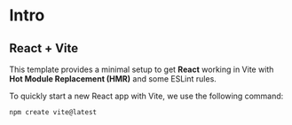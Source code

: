 # Intro

## React + Vite

This template provides a minimal setup to get **React** working in Vite with **Hot Module Replacement (HMR)** and some ESLint rules.

To quickly start a new React app with Vite, we use the following command:

```bash
npm create vite@latest
